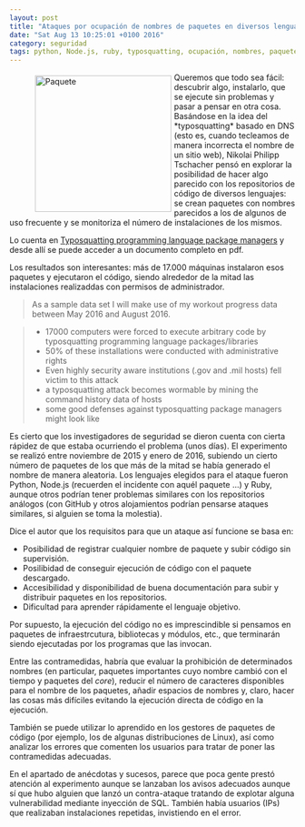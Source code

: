 ```yaml
---
layout: post
title: "Ataques por ocupación de nombres de paquetes en diversos lenguajes"
date: "Sat Aug 13 10:25:01 +0100 2016"
category: seguridad
tags: python, Node.js, ruby, typosquatting, ocupación, nombres, paquetes, módulos, ataques, programación, desarrollo
---
```




<figure>
<a href="https://www.flickr.com/photos/fernand0/2137644411" title="Paquete"><img src="https://c1.staticflickr.com/3/2348/2137644411_23bae9346f_m.jpg" width="240"  alt="Paquete" style="float:left; margin:5px"></a>
</figure>
Queremos que todo sea fácil: descubrir algo, instalarlo, que se ejecute sin problemas y pasar a pensar en otra cosa.
Basándose en la idea del *typosquatting* basado en DNS (esto es, cuando tecleamos de manera incorrecta el nombre de un sitio web), Nikolai Philipp Tschacher pensó en explorar la posibilidad de hacer algo parecido con los repositorios de código de diversos lenguajes: se crean paquetes con nombres parecidos a los de algunos de uso frecuente y se monitoriza el número de instalaciones de los mismos.

Lo cuenta en [Typosquatting programming language package managers](http://incolumitas.com/2016/06/08/typosquatting-package-managers/) y desde allí se puede acceder a un documento completo en pdf.

Los resultados son interesantes: más de 17.000 máquinas instalaron esos paquetes y ejecutaron el código, siendo alrededor de la mitad las instalaciones realizaddas con permisos de administrador.

> As a sample data set I will make use of my workout progress data between May 2016 and August 2016.

> - 17000 computers were forced to execute arbitrary code by typosquatting programming language packages/libraries
> - 50% of these installations were conducted with administrative rights
> - Even highly security aware institutions (.gov and .mil hosts) fell victim to this attack
> - a typosquatting attack becomes wormable by mining the command history data of hosts
> - some good defenses against typosquatting package managers might look like

Es cierto que los investigadores de seguridad se dieron cuenta con cierta rápidez de que estaba ocurriendo el problema (unos días). El experimento se realizó entre noviembre de 2015 y enero de 2016, subiendo un cierto número de paquetes de los que más de la mitad se había generado el nombre de manera aleatoria. Los lenguajes elegidos para el ataque fueron Python, Node.js (recuerden el incidente con aquél paquete ...) y Ruby, aunque otros podrían tener problemas similares con los repositorios análogos (con GitHub y otros alojamientos podrían pensarse ataques similares, si alguien se toma la molestia).

Dice el autor que los requisitos para que un ataque así funcione se basa en:

* Posibilidad de registrar cualquier nombre de paquete y subir código sin supervisión.
* Posilibidad de conseguir ejecución de código con el paquete descargado.
* Accesibilidad y disponibilidad de buena documentación para subir y distribuir paquetes en los repositorios.
* Dificultad para aprender rápidamente el lenguaje objetivo.

Por supuesto, la ejecución del código no es imprescindible si pensamos en paquetes de infraestrcutura, bibliotecas y módulos, etc., que terminarán siendo ejecutadas por los programas que las invocan.

Entre las contramedidas, habría que evaluar la prohibición de determinados nombres (en particular, paquetes importantes cuyo nombre cambió con el tiempo y paquetes del *core*), reducir el número de caracteres disponibles para el nombre de los paquetes, añadir espacios de nombres y, claro, hacer las cosas más difíciles evitando la ejecución directa de código en la ejecución.

También se puede utilizar lo aprendido en los gestores de paquetes de código (por ejemplo, los de algunas distribuciones de Linux), así como analizar los errores que comenten los usuarios para tratar de poner las contramedidas adecuadas.

En el apartado de anécdotas y sucesos, parece que poca gente prestó atención al experimento aunque se lanzaban los avisos adecuados aunque sí que hubo alguien que lanzó un contra-ataque tratando de explotar alguna vulnerabilidad mediante inyección de SQL.
También había usuarios (IPs) que realizaban instalaciones repetidas, invistiendo en el error.

